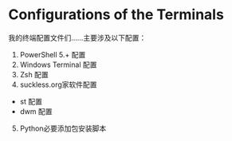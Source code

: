 # Configurations of the Terminals

我的终端配置文件们……主要涉及以下配置：

1. PowerShell 5.+ 配置
2. Windows Terminal 配置
3. Zsh 配置
4. suckless.org家软件配置
 - st 配置
 - dwm 配置
5. Python必要添加包安装脚本


